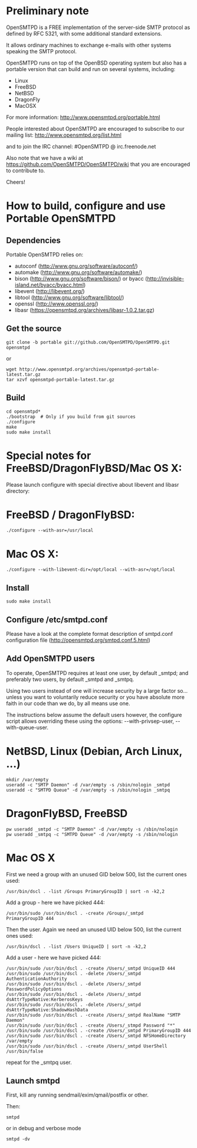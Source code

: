 Preliminary note
================

OpenSMTPD is a FREE implementation of the server-side SMTP protocol as
defined by RFC 5321, with some additional standard extensions.

It allows ordinary machines to exchange e-mails with other systems
speaking the SMTP protocol.

OpenSMTPD runs on top of the OpenBSD operating system but also has a
portable version that can build and run on several systems, including:

* Linux
* FreeBSD
* NetBSD
* DragonFly
* MacOSX

For more information: http://www.opensmtpd.org/portable.html

People interested about OpenSMTPD are encouraged to subscribe to our
mailing list: http://www.opensmtpd.org/list.html

and to join the IRC channel: #OpenSMTPD @ irc.freenode.net

Also note that we have a wiki at
https://github.com/OpenSMTPD/OpenSMTPD/wiki that you are encouraged to
contribute to.

Cheers!


How to build, configure and use Portable OpenSMTPD
==================================================

Dependencies
------------

Portable OpenSMTPD relies on:
  * autoconf (http://www.gnu.org/software/autoconf/)
  * automake (http://www.gnu.org/software/automake/)
  * bison (http://www.gnu.org/software/bison/)
    or byacc (http://invisible-island.net/byacc/byacc.html)
  * libevent (http://libevent.org/)
  * libtool (http://www.gnu.org/software/libtool/)
  * openssl (http://www.openssl.org/)
  * libasr (https://opensmtpd.org/archives/libasr-1.0.2.tar.gz)


Get the source
--------------

    git clone -b portable git://github.com/OpenSMTPD/OpenSMTPD.git opensmtpd

or

    wget http://www.opensmtpd.org/archives/opensmtpd-portable-latest.tar.gz
    tar xzvf opensmtpd-portable-latest.tar.gz


Build
-----

    cd opensmtpd*
    ./bootstrap  # Only if you build from git sources
    ./configure
    make
    sudo make install

# Special notes for FreeBSD/DragonFlyBSD/Mac OS X:

Please launch configure with special directive about libevent and
libasr directory:

# FreeBSD / DragonFlyBSD:

    ./configure --with-asr=/usr/local

# Mac OS X:

    ./configure --with-libevent-dir=/opt/local --with-asr=/opt/local


Install
-------

    sudo make install


Configure /etc/smtpd.conf
-------------------------

Please have a look at the complete format description of smtpd.conf
configuration file (http://opensmtpd.org/smtpd.conf.5.html)


Add OpenSMTPD users
-------------------

To operate, OpenSMTPD requires at least one user, by default _smtpd; and
preferably two users, by default _smtpd and _smtpq.

Using two users instead of one will increase security by a large factor
so... unless you want to voluntarily reduce security or you have
absolute more faith in our code than we do, by all means use one.


The instructions below assume the default users however, the configure
script allows overriding these using the options:
--with-privsep-user, --with-queue-user.


# NetBSD, Linux (Debian, Arch Linux, ...)

    mkdir /var/empty  
    useradd -c "SMTP Daemon" -d /var/empty -s /sbin/nologin _smtpd
    useradd -c "SMTPD Queue" -d /var/empty -s /sbin/nologin _smtpq

# DragonFlyBSD, FreeBSD

    pw useradd _smtpd -c "SMTP Daemon" -d /var/empty -s /sbin/nologin
    pw useradd _smtpq -c "SMTPD Queue" -d /var/empty -s /sbin/nologin

# Mac OS X

First we need a group with an unused GID below 500, list the current
ones used:

	/usr/bin/dscl . -list /Groups PrimaryGroupID | sort -n -k2,2

Add a group - here we have picked 444:

	/usr/bin/sudo /usr/bin/dscl . -create /Groups/_smtpd
	PrimaryGroupID 444

Then the user. Again we need an unused UID below 500, list the current
ones used:

	/usr/bin/dscl . -list /Users UniqueID | sort -n -k2,2

Add a user - here we have picked 444:

	/usr/bin/sudo /usr/bin/dscl . -create /Users/_smtpd UniqueID 444
	/usr/bin/sudo /usr/bin/dscl . -delete /Users/_smtpd AuthenticationAuthority
	/usr/bin/sudo /usr/bin/dscl . -delete /Users/_smtpd PasswordPolicyOptions
	/usr/bin/sudo /usr/bin/dscl . -delete /Users/_smtpd dsAttrTypeNative:KerberosKeys
	/usr/bin/sudo /usr/bin/dscl . -delete /Users/_smtpd dsAttrTypeNative:ShadowHashData
	/usr/bin/sudo /usr/bin/dscl . -create /Users/_smtpd RealName "SMTP Daemon"
	/usr/bin/sudo /usr/bin/dscl . -create /Users/_stmpd Password "*"
	/usr/bin/sudo /usr/bin/dscl . -create /Users/_smtpd PrimaryGroupID 444
	/usr/bin/sudo /usr/bin/dscl . -create /Users/_smtpd NFSHomeDirectory /var/empty
	/usr/bin/sudo /usr/bin/dscl . -create /Users/_smtpd UserShell /usr/bin/false

repeat for the _smtpq user.


Launch smtpd
------------

First, kill any running sendmail/exim/qmail/postfix or other.

Then:

    smtpd

or in debug and verbose mode

    smtpd -dv

